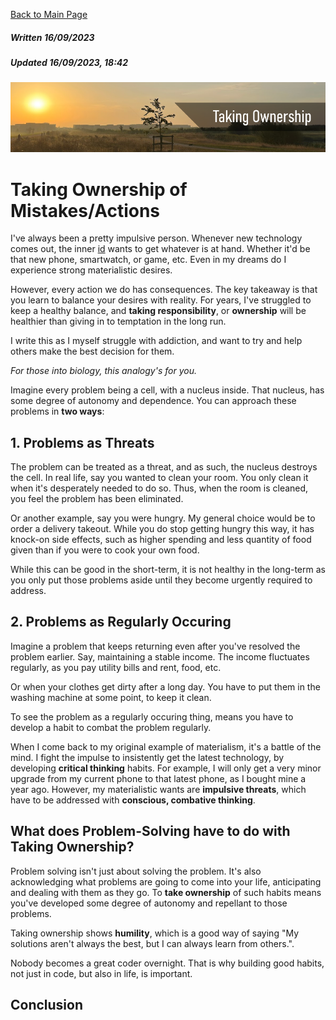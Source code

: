 [Back to Main Page](https://roguestar112.github.io/reading-notes/)

##### Written 16/09/2023
##### Updated 16/09/2023, 18:42

![Title Image](../images/takingownership.png)

# Taking Ownership of Mistakes/Actions

I've always been a pretty impulsive person. Whenever new technology comes out, the inner [id](https://www.simplypsychology.org/psyche.html) wants to get whatever is at hand. Whether it'd be that new phone, smartwatch, or game, etc. Even in my dreams do I experience strong materialistic desires. 

However, every action we do has consequences. The key takeaway is that you learn to balance your desires with reality. For years, I've struggled to keep a healthy balance, and **taking responsibility**, or **ownership** will be healthier than giving in to temptation in the long run. 

I write this as I myself struggle with addiction, and want to try and help others make the best decision for them.

*For those into biology, this analogy's for you.*

Imagine every problem being a cell, with a nucleus inside. That nucleus, has some degree of autonomy and dependence. You can approach these problems in **two ways**:

## 1. Problems as Threats
The problem can be treated as a threat, and as such, the nucleus destroys the cell. In real life, say you wanted to clean your room. You only clean it when it's desperately needed to do so. Thus, when the room is cleaned, you feel the problem has been eliminated.

Or another example, say you were hungry. My general choice would be to order a delivery takeout. While you do stop getting hungry this way, it has knock-on side effects, such as higher spending and less quantity of food given than if you were to cook your own food.

While this can be good in the short-term, it is not healthy in the long-term as you only put those problems aside until they become urgently required to address.

## 2. Problems as Regularly Occuring

Imagine a problem that keeps returning even after you've resolved the problem earlier. Say, maintaining a stable income. The income fluctuates regularly, as you pay utility bills and rent, food, etc.

Or when your clothes get dirty after a long day. You have to put them in the washing machine at some point, to keep it clean.

To see the problem as a regularly occuring thing, means you have to develop a habit to combat the problem regularly. 

When I come back to my original example of materialism, it's a battle of the mind. I fight the impulse to insistently get the latest technology, by developing **critical thinking** habits. For example, I will only get a very minor upgrade from my current phone to that latest phone, as I bought mine a year ago. However, my materialistic wants are **impulsive threats**, which have to be addressed with **conscious, combative thinking**.

## What does Problem-Solving have to do with Taking Ownership?

Problem solving isn't just about solving the problem. It's also acknowledging what problems are going to come into your life, anticipating and dealing with them as they go. To **take ownership** of such habits means you've developed some degree of autonomy and repellant to those problems. 

Taking ownership shows **humility**, which is a good way of saying "My solutions aren't always the best, but I can always learn from others.".

Nobody becomes a great coder overnight. That is why building good habits, not just in code, but also in life, is important. 

## Conclusion
